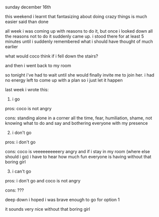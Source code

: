 sunday december 16th


this weekend i learnt that fantasizing about doing crazy things is much easier said than done


all week i was coming up with reasons to do it, but once i looked down all the reasons not to do it suddenly came up. i stood there for at least 5 minutes until i suddenly remembered what i should have thought of much earlier


what would coco think if i fell down the stairs?


and then i went back to my room


so tonight i've had to wait until she would finally invite me to join her. i had no energy left to come up with a plan so i just let it happen


last week i wrote this:


1. i go

pros: coco is not angry

cons: standing alone in a corner all the time, fear, humiliation, shame, not knowing what to do and say and bothering everyone with my presence

2. i don't go

pros: i don't go

cons: coco is veeeeeeeeeery angry and if i stay in my room (where else should i go) i have to hear how much fun everyone is having without that boring girl

3. i can't go

pros: i don't go and coco is not angry

cons: ???


deep down i hoped i was brave enough to go for option 1





it sounds very nice without that boring girl 
